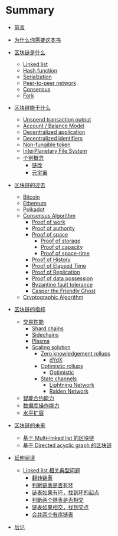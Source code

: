 # Summary

- [前言](./README.md)
- [为什么你需要这本书](./为什么你需要这本书.md)

- [区块链是什么](./区块链是什么/README.md)
  - [Linked list](./区块链是什么/Linked%20list.md)
  - [Hash function](./区块链是什么/Hash%20function.md)
  - [Serialzation](./区块链是什么/Serialization.md)
  - [Peer-to-peer network]()
  - [Consensus]()
  - [Fork]()
  
- [区块链能干什么](./区块链能干什么/README.md)
  - [Unspend transaction output]()
  - [Account / Balance Model]()
  - [Decentralized application]()
  - [Decentralized identifiers]()
  - [Non-fungible token]()
  - [InterPlanetary File System]()
  - [个别概念](./区块链能干什么/个别概念/README.md)
    - [链改](./区块链能干什么/个别概念/链改.md)
    - [元宇宙](./区块链能干什么/个别概念/元宇宙.md)
  
- [区块链的过去](./区块链的过去/README.md)
  - [Bitcoin](./区块链的过去/Bitcoin.md)
  - [Ethereum](./区块链的过去/Ethereum.md)
  - [Polkadot](./区块链的过去/Polkadot.md)
  - [Consensus Algorithm]()
    - [Proof of work]()
    - [Proof of authority]()
    - [Proof of space]()
      - [Proof of storage]()
      - [Proof of capacity]()
      - [Proof of space-time]()
    - [Proof of History]()
    - [Proof of Elapsed Time]()
    - [Proof of Replication]()
    - [Proof of data possession]()
    - [Byzantine fault tolerance]()
    - [Casper the Friendly Ghost]()
  - [Cryptographic Algorithm]()

- [区块链的指标](./区块链的指标/README.md)
  - [交易性能]()
    - [Shard chains]()
    - [Sidechains]()
    - [Plasma]()
    - [Scaling solution]()
      - [Zero knowledgement rollups]()
        - [dYdX]()
      - [Optimistic rollups]()
        - [Optimistic](./区块链的指标/交易性能/Scaling%20solution/Optimistic%20rollups/Optimistic.md)
      - [State channels]()
        - [Lightning Network]()
        - [Raiden Network](./区块链的指标/交易性能/Scaling%20solution/State%20channels/Raiden%20Network.md)
  - [智能合约能力]()
  - [数据库操作能力]()
  - [水平扩容]()
  
- [区块链的未来](./区块链的未来/README.md)
  - [基于 Multi-linked list 的区块链](./区块链的未来/基于%20Multi-linked%20list%20的区块链.md)
  - [基于 Directed acyclic graph 的区块链]()
  
- [延伸阅读](./延伸阅读/README.md)
  - [Linked list 相关典型问题](./延伸阅读/Linked%20list%20相关典型问题/README.md)
    - [翻转链表](./延伸阅读/Linked%20list%20相关典型问题/翻转链表.md)
    - [判断链表是否有环](./延伸阅读/Linked%20list%20相关典型问题/判断链表是否有环.md)
    - [链表如果有环，找到环的起点](./延伸阅读/Linked%20list%20相关典型问题/链表如果有环，找到环的起点.md)
    - [判断两个链表是否相交](./延伸阅读/Linked%20list%20相关典型问题/判断两个链表是否相交.md)
    - [链表如果相交，找到交点](./延伸阅读/Linked%20list%20相关典型问题/链表如果相交，找到交点.md)
    - [合并两个有序链表](./延伸阅读/Linked%20list%20相关典型问题/合并两个有序链表.md)

- [后记](./后记.md)
